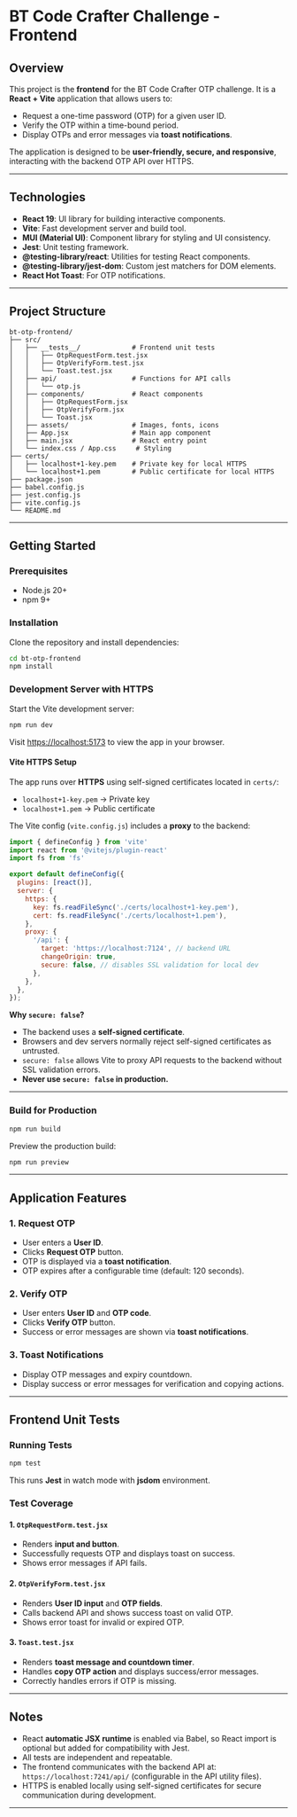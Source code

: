 # BT Code Crafter Challenge - Frontend

## Overview

This project is the **frontend** for the BT Code Crafter OTP challenge. It is a **React + Vite** application that allows users to:

* Request a one-time password (OTP) for a given user ID.
* Verify the OTP within a time-bound period.
* Display OTPs and error messages via **toast notifications**.

The application is designed to be **user-friendly, secure, and responsive**, interacting with the backend OTP API over HTTPS.

---

## Technologies

* **React 19**: UI library for building interactive components.
* **Vite**: Fast development server and build tool.
* **MUI (Material UI)**: Component library for styling and UI consistency.
* **Jest**: Unit testing framework.
* **@testing-library/react**: Utilities for testing React components.
* **@testing-library/jest-dom**: Custom jest matchers for DOM elements.
* **React Hot Toast**: For OTP notifications.

---

## Project Structure

```
bt-otp-frontend/
├── src/
│   ├── __tests__/             # Frontend unit tests
│   │   ├── OtpRequestForm.test.jsx
│   │   ├── OtpVerifyForm.test.jsx
│   │   └── Toast.test.jsx
│   ├── api/                   # Functions for API calls
│   │   └── otp.js
│   ├── components/            # React components
│   │   ├── OtpRequestForm.jsx
│   │   ├── OtpVerifyForm.jsx
│   │   └── Toast.jsx
│   ├── assets/                # Images, fonts, icons
│   ├── App.jsx                # Main app component
│   ├── main.jsx               # React entry point
│   └── index.css / App.css     # Styling
├── certs/
│   ├── localhost+1-key.pem    # Private key for local HTTPS
│   └── localhost+1.pem        # Public certificate for local HTTPS
├── package.json
├── babel.config.js
├── jest.config.js
├── vite.config.js
└── README.md
```

---

## Getting Started

### Prerequisites

* Node.js 20+
* npm 9+

### Installation

Clone the repository and install dependencies:

```bash
cd bt-otp-frontend
npm install
```

### Development Server with HTTPS

Start the Vite development server:

```bash
npm run dev
```

Visit [https://localhost:5173](https://localhost:5173) to view the app in your browser.

#### Vite HTTPS Setup

The app runs over **HTTPS** using self-signed certificates located in `certs/`:

* `localhost+1-key.pem` → Private key
* `localhost+1.pem` → Public certificate

The Vite config (`vite.config.js`) includes a **proxy** to the backend:

```js
import { defineConfig } from 'vite'
import react from '@vitejs/plugin-react'
import fs from 'fs'

export default defineConfig({
  plugins: [react()],
  server: {
    https: {
      key: fs.readFileSync('./certs/localhost+1-key.pem'),
      cert: fs.readFileSync('./certs/localhost+1.pem'),
    },
    proxy: {
      '/api': {
        target: 'https://localhost:7124', // backend URL
        changeOrigin: true,
        secure: false, // disables SSL validation for local dev
      },
    },
  },
});
```

**Why `secure: false`?**

* The backend uses a **self-signed certificate**.
* Browsers and dev servers normally reject self-signed certificates as untrusted.
* `secure: false` allows Vite to proxy API requests to the backend without SSL validation errors.
* **Never use `secure: false` in production.**

---

### Build for Production

```bash
npm run build
```

Preview the production build:

```bash
npm run preview
```

---

## Application Features

### 1. Request OTP

* User enters a **User ID**.
* Clicks **Request OTP** button.
* OTP is displayed via a **toast notification**.
* OTP expires after a configurable time (default: 120 seconds).

### 2. Verify OTP

* User enters **User ID** and **OTP code**.
* Clicks **Verify OTP** button.
* Success or error messages are shown via **toast notifications**.

### 3. Toast Notifications

* Display OTP messages and expiry countdown.
* Display success or error messages for verification and copying actions.

---

## Frontend Unit Tests

### Running Tests

```bash
npm test
```

This runs **Jest** in watch mode with **jsdom** environment.

### Test Coverage

#### 1. `OtpRequestForm.test.jsx`

* Renders **input and button**.
* Successfully requests OTP and displays toast on success.
* Shows error messages if API fails.

#### 2. `OtpVerifyForm.test.jsx`

* Renders **User ID input** and **OTP fields**.
* Calls backend API and shows success toast on valid OTP.
* Shows error toast for invalid or expired OTP.

#### 3. `Toast.test.jsx`

* Renders **toast message and countdown timer**.
* Handles **copy OTP action** and displays success/error messages.
* Correctly handles errors if OTP is missing.

---

## Notes

* React **automatic JSX runtime** is enabled via Babel, so React import is optional but added for compatibility with Jest.
* All tests are independent and repeatable.
* The frontend communicates with the backend API at: `https://localhost:7241/api/` (configurable in the API utility files).
* HTTPS is enabled locally using self-signed certificates for secure communication during development.

---